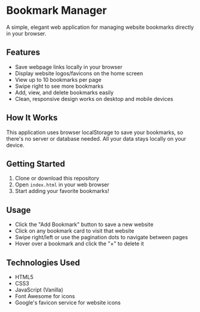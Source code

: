 # Bookmark Manager

A simple, elegant web application for managing website bookmarks directly in your browser.

## Features

- Save webpage links locally in your browser
- Display website logos/favicons on the home screen
- View up to 10 bookmarks per page
- Swipe right to see more bookmarks
- Add, view, and delete bookmarks easily
- Clean, responsive design works on desktop and mobile devices

## How It Works

This application uses browser localStorage to save your bookmarks, so there's no server or database needed. All your data stays locally on your device.

## Getting Started

1. Clone or download this repository
2. Open `index.html` in your web browser
3. Start adding your favorite bookmarks!

## Usage

- Click the "Add Bookmark" button to save a new website
- Click on any bookmark card to visit that website
- Swipe right/left or use the pagination dots to navigate between pages
- Hover over a bookmark and click the "×" to delete it

## Technologies Used

- HTML5
- CSS3
- JavaScript (Vanilla)
- Font Awesome for icons
- Google's favicon service for website icons
